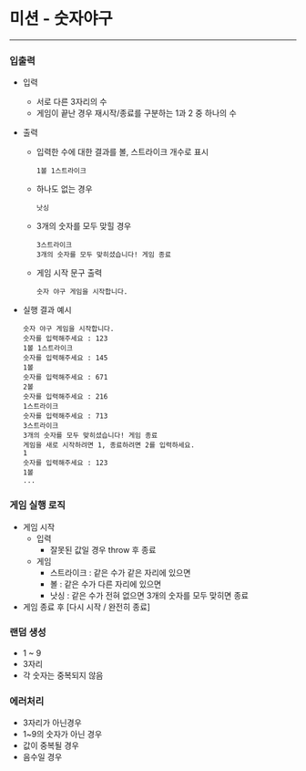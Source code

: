 # 미션 - 숫자야구

---

### 입출력
- 입력
	- 서로 다른 3자리의 수
	- 게임이 끝난 경우 재시작/종료를 구분하는 1과 2 중 하나의 수
- 출력
	- 입력한 수에 대한 결과를 볼, 스트라이크 개수로 표시
   		```
		1볼 1스트라이크
		```
	- 하나도 없는 경우
		```
		낫싱
		```
	- 3개의 숫자를 모두 맞힐 경우
		```
		3스트라이크
		3개의 숫자를 모두 맞히셨습니다! 게임 종료
		```
	- 게임 시작 문구 출력
		```
		숫자 야구 게임을 시작합니다.
		```

- 실행 결과 예시
	```
	숫자 야구 게임을 시작합니다.
	숫자를 입력해주세요 : 123
	1볼 1스트라이크
	숫자를 입력해주세요 : 145
	1볼
	숫자를 입력해주세요 : 671
	2볼
	숫자를 입력해주세요 : 216
	1스트라이크
	숫자를 입력해주세요 : 713
	3스트라이크
	3개의 숫자를 모두 맞히셨습니다! 게임 종료
	게임을 새로 시작하려면 1, 종료하려면 2를 입력하세요.
	1
	숫자를 입력해주세요 : 123
	1볼
	...
	```


### 게임 실행 로직
- 게임 시작
	- 입력
		- 잘못된 값일 경우 throw 후 종료
	- 게임
		- 스트라이크 : 같은 수가 같은 자리에 있으면
		- 볼 : 같은 수가 다른 자리에 있으면
		- 낫싱 : 같은 수가 전혀 없으면
	   3개의 숫자를 모두 맞히면 종료
- 게임 종료 후 [다시 시작 / 완전히 종료]


### 랜덤 생성
- 1 ~ 9
- 3자리
- 각 숫자는 중복되지 않음

### 에러처리
- 3자리가 아닌경우
- 1~9의 숫자가 아닌 경우
- 값이 중복될 경우
- 음수일 경우

